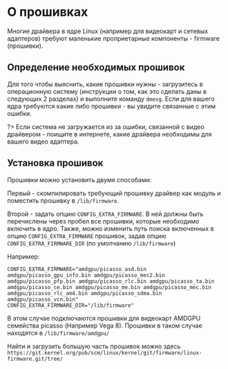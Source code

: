 # О прошивках

Многие драйвера в ядре Linux (например для видеокарт и сетевых адаптеров) требуют маленькие проприетарные компоненты - firmware (прошивки).

## Определение необходимых прошивок

Для того чтобы выяснить, какие прошивки нужны - загрузитесь в операционную систему (инструкции о том, как это сделать даны в следующих 2 разделах) и выполните команду `dmesg`. Если для вашего ядра требуются какие либо прошивки - вы увидите связанные с этим ошибки.

?> Если система не загружается из за ошибки, связанной с видео драйвером - поищите в интернете, какие драйвера необходимы для вашего видео адаптера.

## Установка прошивок

Прошивки можно установить двумя способами:

Первый - скомпилировать требующий прошивку драйвер как модуль и поместить прошивку в `/lib/firmware`.

Второй - задать опцию `CONFIG_EXTRA_FIRMWARE`. В ней должны быть перечислены через пробел все прошивки, которые необходимо включить в ядро.
Также, можно изменить путь поиска включенных в опцию `CONFIG_EXTRA_FIRMWARE` прошивок, задав опцию `CONFIG_EXTRA_FIRMWARE_DIR` (по умолчанию ``/lib/firmware``)

Например:

```
CONFIG_EXTRA_FIRMWARE="amdgpu/picasso_asd.bin amdgpu/picasso_gpu_info.bin amdgpu/picasso_mec2.bin amdgpu/picasso_pfp.bin amdgpu/picasso_rlc.bin amdgpu/picasso_ta.bin amdgpu/picasso_ce.bin amdgpu/picasso_me.bin amdgpu/picasso_mec.bin amdgpu/picasso_rlc_am4.bin amdgpu/picasso_sdma.bin amdgpu/picasso_vcn.bin"
CONFIG_EXTRA_FIRMWARE_DIR="/lib/firmware"
```

В этом случае подключаются прошивки для видеокарт AMDGPU семейства picasso (Например Vega 8). Прошивки в таком случае находятся в `/lib/firmware/amdgpu/`

Найти и загрузить большую часть прошивок можно здесь `https://git.kernel.org/pub/scm/linux/kernel/git/firmware/linux-firmware.git/tree/`
